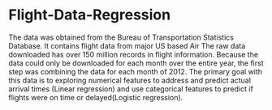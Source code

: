 # Flight-Data-Regression

The data  was obtained from the Bureau of Transportation Statistics Database. It contains flight data from major US based Air The raw data downloaded has over 150 million records in flight information. Because the data could only be downloaded for each month over the entire year, the first step was combining the data for each month of 2012. The primary goal with this data is to exploring numerical features to address and predict actual arrival times (Linear regression) and use categorical features to predict if flights were on time or delayed(Logistic regression). 
